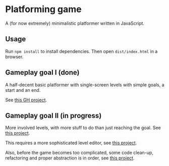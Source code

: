 # Platforming game

A (for now extremely) minimalistic platformer written in JavaScript.

## Usage

Run `npm install` to install dependencies. Then open `dist/index.html` in a browser.

## Gameplay goal I (done)

A half-decent basic platformer with single-screen levels with simple goals, a start and an end.

See [this GH project](https://github.com/gitjuba/javascript-platformer/projects/5).

## Gameplay goal II (in progress)

More involved levels, with more stuff to do than just reaching the goal. See [this project](https://github.com/gitjuba/javascript-platformer/projects/7).

This requires a more sophisticated level editor, see [this project](https://github.com/gitjuba/javascript-platformer/projects/4).

Also, before the game becomes too complicated, some code clean-up, refactoring and proper abstraction is in order, see [this project](https://github.com/gitjuba/javascript-platformer/projects/5).
